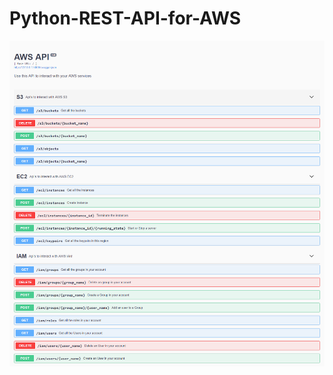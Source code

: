 # Python-REST-API-for-AWS

![AWS API](https://github.com/DarshanRaul94/Python-REST-API-for-AWS/blob/master/Screenshots/2march.png)
